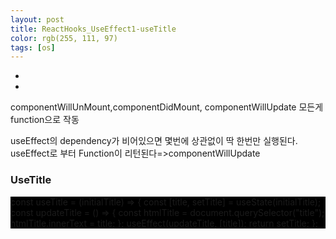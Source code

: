 ```yaml
---
layout: post
title: ReactHooks_UseEffect1-useTitle
color: rgb(255, 111, 97)
tags: [os]
---
```

<body>
<ul>
<li></li>
<li></li>
</ul>
componentWillUnMount,componentDidMount, componentWillUpdate
모든게 function으로 작동

useEffect의 dependency가 비어있으면 몇번에 상관없이 딱 한번만 실행된다.
useEffect로 부터 Function이 리턴된다=>componentWillUpdate

<h3>UseTitle</h3>
<p style="background : black"> 
const useTitle = (initialTitle) => {
   const [title, setTitle] = useState(initialTitle);
   const updateTitle = () => {
     const htmlTitle = document.querySelector("title");
     htmlTitle.innerText = title;
   };
   useEffect(updateTitle, [title]);
   return setTitle;
};
</p>

</body>